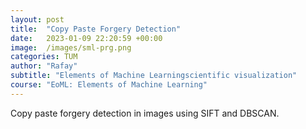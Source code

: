 ```yaml
---
layout: post
title:  "Copy Paste Forgery Detection"
date:   2023-01-09 22:20:59 +00:00
image:  /images/sml-prg.png 
categories: TUM
author: "Rafay"
subtitle: "Elements of Machine Learningscientific visualization"
course: "EoML: Elements of Machine Learning"
---
```


Copy paste forgery detection in images using SIFT and DBSCAN.